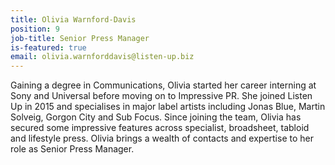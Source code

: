 ```yaml
---
title: Olivia Warnford-Davis
position: 9
job-title: Senior Press Manager
is-featured: true
email: olivia.warnforddavis@listen-up.biz
---
```


Gaining a degree in Communications, Olivia started her career interning at Sony and Universal before moving on to Impressive PR. She joined Listen Up in 2015 and specialises in major label artists including Jonas Blue, Martin Solveig, Gorgon City and Sub Focus. Since joining the team, Olivia has secured some impressive features across specialist, broadsheet, tabloid and lifestyle press. Olivia brings a wealth of contacts and expertise to her role as Senior Press Manager. 
